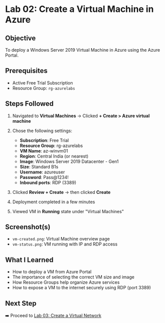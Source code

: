 # Lab 02: Create a Virtual Machine in Azure

## Objective
To deploy a Windows Server 2019 Virtual Machine in Azure using the Azure Portal.

## Prerequisites
- Active Free Trial Subscription
- Resource Group: `rg-azurelabs`

## Steps Followed

1. Navigated to **Virtual Machines** → Clicked **+ Create > Azure virtual machine**
2. Chose the following settings:

   - **Subscription**: Free Trial  
   - **Resource Group**: rg-azurelabs  
   - **VM Name**: az-winvm01  
   - **Region**: Central India (or nearest)  
   - **Image**: Windows Server 2019 Datacenter - Gen1  
   - **Size**: Standard B1s  
   - **Username**: azureuser  
   - **Password**: Pass@1234!  
   - **Inbound ports**: RDP (3389)

3. Clicked **Review + Create** → then clicked **Create**
4. Deployment completed in a few minutes
5. Viewed VM in **Running** state under "Virtual Machines"

## Screenshot(s)

- `vm-created.png`: Virtual Machine overview page
- `vm-status.png`: VM running with IP and RDP access

## What I Learned

- How to deploy a VM from Azure Portal
- The importance of selecting the correct VM size and image
- How Resource Groups help organize Azure services
- How to expose a VM to the internet securely using RDP (port 3389)

## Next Step

➡️ Proceed to [Lab 03: Create a Virtual Network](../03-VNet/README.md)
